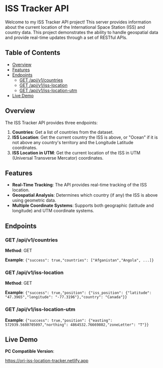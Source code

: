 # ISS Tracker API

Welcome to my ISS Tracker API project! This server provides information about the current location of the International Space Station (ISS) and country data. This project demonstrates the ability to handle geospatial data and provide real-time updates through a set of RESTful APIs.

## Table of Contents

- [Overview](#overview)
- [Features](#features)
- [Endpoints](#endpoints)
  - [GET /api/v1/countries](#get-apiv1countries)
  - [GET /api/v1/iss-location](#get-apiv1iss-location)
  - [GET /api/v1/iss-location-utm](#get-apiv1iss-location-utm)
- [Live Demo](#live-demo)


## Overview

The ISS Tracker API provides three endpoints:

1. **Countries**: Get a list of countries from the dataset.
2. **ISS Location**: Get the current country the ISS is above, or "Ocean" if it is not above any country's territory and the Longitude Latitude coordinates.
3. **ISS Location in UTM**: Get the current location of the ISS in UTM (Universal Transverse Mercator) coordinates.

## Features

- **Real-Time Tracking**: The API provides real-time tracking of the ISS location.
- **Geospatial Analysis**: Determines which country (if any) the ISS is above using geometric data.
- **Multiple Coordinate Systems**: Supports both geographic (latitude and longitude) and UTM coordinate systems.

## Endpoints

### GET /api/v1/countries

**Method**: GET

**Example**: 
```{"success": true,"countries": ["Afganistan","Angola", ...]}```


### GET /api/v1/iss-location

**Method**: GET

**Example**: 
```{"success": true,"position": {"iss_position": {"latitude": "47.3965","longitude": "-77.3196"},"country": "Canada"}}```


### GET /api/v1/iss-location-utm

**Example**: 
```{"success": true,"position": {"easting": 572939.5680705097,"northing": 4864532.76669802,"zoneLetter": "T"}}```

## Live Demo

**PC Compatible Version**:

https://ori-iss-location-tracker.netlify.app






